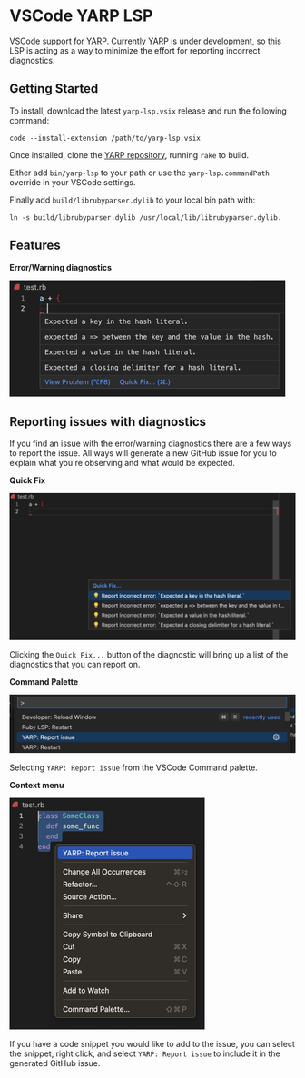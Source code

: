 # VSCode YARP LSP

VSCode support for [YARP](https://github.com/ruby/yarp). Currently YARP is under development, so this LSP is acting as a way to minimize the effort for reporting incorrect diagnostics.

## Getting Started
To install, download the latest `yarp-lsp.vsix` release and run the following command:
```
code --install-extension /path/to/yarp-lsp.vsix
```

Once installed, clone the [YARP repository](https://github.com/ruby/yarp), running `rake` to build.

Either add `bin/yarp-lsp` to your path or use the `yarp-lsp.commandPath` override in your VSCode settings.

Finally add `build/librubyparser.dylib` to your local bin path with:
```
ln -s build/librubyparser.dylib /usr/local/lib/librubyparser.dylib.
```

## Features

**Error/Warning diagnostics**

<img width="486" alt="image" src="images/diagnostics.png">

## Reporting issues with diagnostics

If you find an issue with the error/warning diagnostics there are a few ways to report the issue. All ways will generate a new GitHub issue for you to explain what you're observing and what would be expected.

**Quick Fix**

<img width="708" alt="image" src="images/quick-fix.png">

Clicking the `Quick Fix...` button of the diagnostic will bring up a list of the diagnostics that you can report on.

**Command Palette**

<img width="624" alt="image" src="images/command-palette-report.png">

Selecting `YARP: Report issue` from the VSCode Command palette.


**Context menu**

<img width="344" alt="image" src="images/context-report.png">

If you have a code snippet you would like to add to the issue, you can select the snippet, right click, and select `YARP: Report issue` to include it in the generated GitHub issue.
